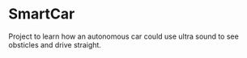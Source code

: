 # SmartCar
Project to learn how an autonomous car could use ultra sound to see obsticles and drive straight.

